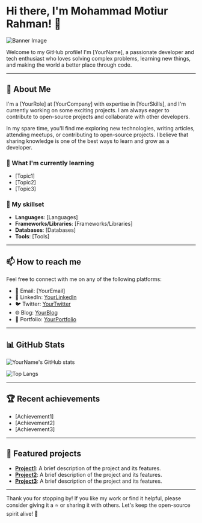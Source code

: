 # Hi there, I'm Mohammad Motiur Rahman! 👋

![Banner Image](https://lh3.googleusercontent.com/pw/AJFCJaW4Vt9coIOX1TbNMe9yzQpcRRfWDTA0qIHWymQXg_ipwJ5zmgmt_q9EEm0hozMGy_e4atOHanHk6VWVmS9ieojYY0Aj62EaKW4XQmjUvRLh6nyEUSf8ZAMFBxDX1nMRSnCJ5HtFg1vZQDFs9PTwq8-qbYZAZBxj4k1Hwe1ldH_1NPKndhzQOVi1xHW24b5YEmDoD4Pxy5hbjE84r7ylvXkz7nrjPpTtb-n4_yqjZOv89g504MB-7NQf0rGlZKdfEbYRcvAZ0bPVvwFvG_xidRIeecicrWMrzQo_4f84Fk8sJAQk1VUOfcMl7JBi7Xuuq9BVUsrPLDmHpR9lVwL8fWAO3lY7qEs8L67TInns2RZUz_VfhhPj9RSXP0vf0k2yK8A_s5_fQnn-YiGIwn3fn33GKnQnxV9y_06t7rfthSvDFgNxNi8d9IbwlDJ6vDf4-fCw75pmX3aRf6VmeWRp-sCQ7xQL4tlK-a42-Fq4I5vICB0frPB8wwsbjH2EFf9DSIG6GsrKVSIXP27GyJrIwohY_apAVUOfVk3IKAMzcsCqRDdFszgWHgXJ72wG9Tv7QGDfrToLdCuVy4x0_3lhxOuzK5U5bStNHDPqUJF7RB8Tf8XFE4VgLV6bxLQx7pngTIKDIFbKr7cTWy089-VF3HaDF-vkHAFuWgJnWruy0oC9eFuU6zG02IxXl8f_HjdFmSY_GG_eAVEzV4pRJ861F4a1OkXM3ItOz50xHib-lWD7uKNEbTd1VF5nFIGsV2ExUZgncdQ8W1HozB-mHquB2fNROVDtunwGWCeer94Ugk8rH_wkIMJwz8-fAlJLQNSlWLVr33zGIRVTljE8VBdh8gg_ix6VB5Ue0djrBVHaztVB0WBj_cuvLjOVLhhnbag0L5jz6ovAA2clCZHISnP9beqFAhRc-i-_iPjzNEC3uiKhtoPVu_mYSC-CiK6EiY4Y4_BpDv_Y3gf0hXmVycfitgo0ogYGAAlZnA=w1704-h1278-s-no)

Welcome to my GitHub profile! I'm [YourName], a passionate developer and tech enthusiast who loves solving complex problems, learning new things, and making the world a better place through code.

---

## 🔭 About Me

I'm a [YourRole] at [YourCompany] with expertise in [YourSkills], and I'm currently working on some exciting projects. I am always eager to contribute to open-source projects and collaborate with other developers.

In my spare time, you'll find me exploring new technologies, writing articles, attending meetups, or contributing to open-source projects. I believe that sharing knowledge is one of the best ways to learn and grow as a developer.

### 🌱 What I'm currently learning

- [Topic1]
- [Topic2]
- [Topic3]

### 💼 My skillset

- **Languages**: [Languages]
- **Frameworks/Libraries**: [Frameworks/Libraries]
- **Databases**: [Databases]
- **Tools**: [Tools]

---

## 📫 How to reach me

Feel free to connect with me on any of the following platforms:

- 📧 Email: [YourEmail]
- 💼 LinkedIn: [YourLinkedIn](https://www.linkedin.com/in/yourusername/)
- 🐦 Twitter: [YourTwitter](https://twitter.com/yourusername)
- 🌐 Blog: [YourBlog](https://www.yourblog.com/)
- 🎨 Portfolio: [YourPortfolio](https://www.yourportfolio.com/)

---

## 📊 GitHub Stats

![YourName's GitHub stats](https://github-readme-stats.vercel.app/api?username=yourusername&show_icons=true&theme=radical)

![Top Langs](https://github-readme-stats.vercel.app/api/top-langs/?username=yourusername&layout=compact&theme=radical)

---

## 🏆 Recent achievements

- [Achievement1]
- [Achievement2]
- [Achievement3]

---

## 🌟 Featured projects

- **[Project1](https://github.com/yourusername/project1)**: A brief description of the project and its features.
- **[Project2](https://github.com/yourusername/project2)**: A brief description of the project and its features.
- **[Project3](https://github.com/yourusername/project3)**: A brief description of the project and its features.

---

Thank you for stopping by! If you like my work or find it helpful, please consider giving it a ⭐️ or sharing it with others. Let's keep the open-source spirit alive! 🚀
